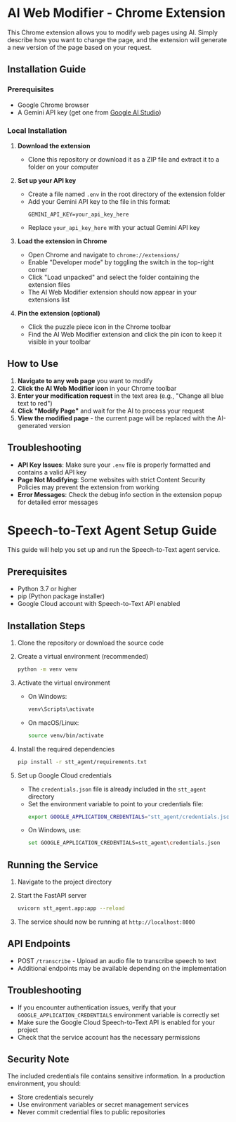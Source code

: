 # AI Web Modifier - Chrome Extension

This Chrome extension allows you to modify web pages using AI. Simply describe how you want to change the page, and the extension will generate a new version of the page based on your request.

## Installation Guide

### Prerequisites

- Google Chrome browser
- A Gemini API key (get one from [Google AI Studio](https://makersuite.google.com/app/apikey))

### Local Installation

1. **Download the extension**
   - Clone this repository or download it as a ZIP file and extract it to a folder on your computer

2. **Set up your API key**
   - Create a file named `.env` in the root directory of the extension folder
   - Add your Gemini API key to the file in this format:
     ```
     GEMINI_API_KEY=your_api_key_here
     ```
   - Replace `your_api_key_here` with your actual Gemini API key

3. **Load the extension in Chrome**
   - Open Chrome and navigate to `chrome://extensions/`
   - Enable "Developer mode" by toggling the switch in the top-right corner
   - Click "Load unpacked" and select the folder containing the extension files
   - The AI Web Modifier extension should now appear in your extensions list

4. **Pin the extension (optional)**
   - Click the puzzle piece icon in the Chrome toolbar
   - Find the AI Web Modifier extension and click the pin icon to keep it visible in your toolbar

## How to Use

1. **Navigate to any web page** you want to modify
2. **Click the AI Web Modifier icon** in your Chrome toolbar
3. **Enter your modification request** in the text area (e.g., "Change all blue text to red")
4. **Click "Modify Page"** and wait for the AI to process your request
5. **View the modified page** - the current page will be replaced with the AI-generated version

## Troubleshooting

- **API Key Issues**: Make sure your `.env` file is properly formatted and contains a valid API key
- **Page Not Modifying**: Some websites with strict Content Security Policies may prevent the extension from working
- **Error Messages**: Check the debug info section in the extension popup for detailed error messages

# Speech-to-Text Agent Setup Guide

This guide will help you set up and run the Speech-to-Text agent service.

## Prerequisites

- Python 3.7 or higher
- pip (Python package installer)
- Google Cloud account with Speech-to-Text API enabled

## Installation Steps

1. Clone the repository or download the source code

2. Create a virtual environment (recommended)
   ```bash
   python -m venv venv
   ```

3. Activate the virtual environment
   - On Windows:
     ```bash
     venv\Scripts\activate
     ```
   - On macOS/Linux:
     ```bash
     source venv/bin/activate
     ```

4. Install the required dependencies
   ```bash
   pip install -r stt_agent/requirements.txt
   ```

5. Set up Google Cloud credentials
   - The `credentials.json` file is already included in the `stt_agent` directory
   - Set the environment variable to point to your credentials file:
     ```bash
     export GOOGLE_APPLICATION_CREDENTIALS="stt_agent/credentials.json"
     ```
   - On Windows, use:
     ```bash
     set GOOGLE_APPLICATION_CREDENTIALS=stt_agent\credentials.json
     ```

## Running the Service

1. Navigate to the project directory

2. Start the FastAPI server
   ```bash
   uvicorn stt_agent.app:app --reload
   ```

3. The service should now be running at `http://localhost:8000`

## API Endpoints

- POST `/transcribe` - Upload an audio file to transcribe speech to text
- Additional endpoints may be available depending on the implementation

## Troubleshooting

- If you encounter authentication issues, verify that your `GOOGLE_APPLICATION_CREDENTIALS` environment variable is correctly set
- Make sure the Google Cloud Speech-to-Text API is enabled for your project
- Check that the service account has the necessary permissions

## Security Note

The included credentials file contains sensitive information. In a production environment, you should:
- Store credentials securely
- Use environment variables or secret management services
- Never commit credential files to public repositories 